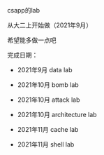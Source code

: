 csapp的lab

从大二上开始做（2021年9月）

希望能多做一点吧

完成日期：

- 2021年9月 data lab
- 2021年10月 bomb lab
- 2021年10月 attack lab
- 2021年10月 architecture lab
- 2021年11月 cache lab

- 2021年11月 shell lab
